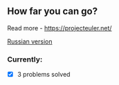 ## How far you can go?
Read more - https://projecteuler.net/

[Russian version](https://euler.jakumo.org/problems.html)
### Currently:
- [x] 3 problems solved
